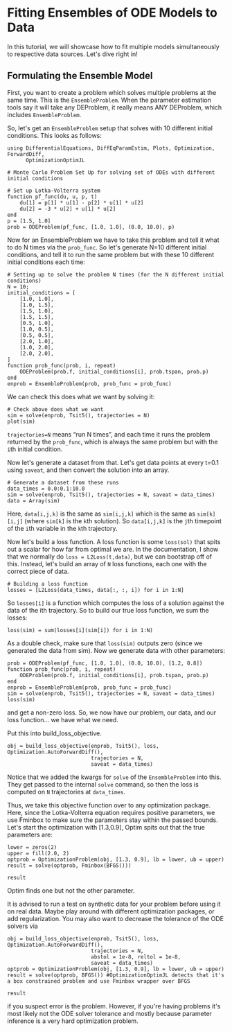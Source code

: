 # Fitting Ensembles of ODE Models to Data

In this tutorial, we will showcase how to fit multiple models simultaneously to respective
data sources. Let's dive right in!

## Formulating the Ensemble Model

First, you want to create a problem which solves multiple problems at the same time. This is
the `EnsembleProblem`. When the parameter estimation tools say it will take any DEProblem,
it really means ANY DEProblem, which includes `EnsembleProblem`.

So, let's get an `EnsembleProblem` setup that solves with 10 different initial conditions.
This looks as follows:

```@example ensemble
using DifferentialEquations, DiffEqParamEstim, Plots, Optimization, ForwardDiff,
      OptimizationOptimJL

# Monte Carlo Problem Set Up for solving set of ODEs with different initial conditions

# Set up Lotka-Volterra system
function pf_func(du, u, p, t)
    du[1] = p[1] * u[1] - p[2] * u[1] * u[2]
    du[2] = -3 * u[2] + u[1] * u[2]
end
p = [1.5, 1.0]
prob = ODEProblem(pf_func, [1.0, 1.0], (0.0, 10.0), p)
```

Now for an EnsembleProblem we have to take this problem and tell it what to do N times via
the `prob_func`. So let's generate N=10 different initial conditions, and tell it to run
the same problem but with these 10 different initial conditions each time:

```@example ensemble
# Setting up to solve the problem N times (for the N different initial conditions)
N = 10;
initial_conditions = [
    [1.0, 1.0],
    [1.0, 1.5],
    [1.5, 1.0],
    [1.5, 1.5],
    [0.5, 1.0],
    [1.0, 0.5],
    [0.5, 0.5],
    [2.0, 1.0],
    [1.0, 2.0],
    [2.0, 2.0],
]
function prob_func(prob, i, repeat)
    ODEProblem(prob.f, initial_conditions[i], prob.tspan, prob.p)
end
enprob = EnsembleProblem(prob, prob_func = prob_func)
```

We can check this does what we want by solving it:

```@example ensemble
# Check above does what we want
sim = solve(enprob, Tsit5(), trajectories = N)
plot(sim)
```

`trajectories=N` means “run N times”, and each time it runs the problem returned by the `prob_func`, which is always the same problem but with the `i`th initial condition.

Now let's generate a dataset from that. Let's get data points at every t=0.1 using `saveat`,
and then convert the solution into an array.

```@example ensemble
# Generate a dataset from these runs
data_times = 0.0:0.1:10.0
sim = solve(enprob, Tsit5(), trajectories = N, saveat = data_times)
data = Array(sim)
```

Here, `data[i,j,k]` is the same as `sim[i,j,k]` which is the same as `sim[k][i,j]` (where `sim[k]`
is the `k`th solution). So `data[i,j,k]` is the `j`th timepoint of the `i`th variable in the `k`th
trajectory.

Now let's build a loss function. A loss function is some `loss(sol)` that spits out a scalar
for how far from optimal we are. In the documentation, I show that we normally do
`loss = L2Loss(t,data)`, but we can bootstrap off of this. Instead, let's build an array of `N` loss
functions, each one with the correct piece of data.

```@example ensemble
# Building a loss function
losses = [L2Loss(data_times, data[:, :, i]) for i in 1:N]
```

So `losses[i]` is a function which computes the loss of a solution against the data of the ith trajectory. So to build our true loss function, we sum the losses:

```@example ensemble
loss(sim) = sum(losses[i](sim[i]) for i in 1:N)
```

As a double check, make sure that `loss(sim)` outputs zero (since we generated the data from sim). Now we generate data with other parameters:

```@example ensemble
prob = ODEProblem(pf_func, [1.0, 1.0], (0.0, 10.0), [1.2, 0.8])
function prob_func(prob, i, repeat)
    ODEProblem(prob.f, initial_conditions[i], prob.tspan, prob.p)
end
enprob = EnsembleProblem(prob, prob_func = prob_func)
sim = solve(enprob, Tsit5(), trajectories = N, saveat = data_times)
loss(sim)
```

and get a non-zero loss. So, we now have our problem, our data, and our loss function…
we have what we need.

Put this into build_loss_objective.

```@example ensemble
obj = build_loss_objective(enprob, Tsit5(), loss, Optimization.AutoForwardDiff(),
                           trajectories = N,
                           saveat = data_times)
```

Notice that we added the kwargs for `solve` of the `EnsembleProblem` into this. They get passed to the internal `solve`
command, so then the loss is computed on `N` trajectories at `data_times`.

Thus, we take this objective function over to any optimization package. Here, since the Lotka-Volterra equation requires positive parameters,
we use Fminbox to make sure the parameters stay within the passed bounds.
Let's start the optimization with [1.3,0.9], Optim spits out that the true parameters are:

```@example ensemble
lower = zeros(2)
upper = fill(2.0, 2)
optprob = OptimizationProblem(obj, [1.3, 0.9], lb = lower, ub = upper)
result = solve(optprob, Fminbox(BFGS()))
```

```@example ensemble
result
```

Optim finds one but not the other parameter.

It is advised to run a test on synthetic data for your problem before using it on real data. Maybe
play around with different optimization packages, or add regularization. You may also want
to decrease the tolerance of the ODE solvers via

```@example ensemble
obj = build_loss_objective(enprob, Tsit5(), loss, Optimization.AutoForwardDiff(),
                           trajectories = N,
                           abstol = 1e-8, reltol = 1e-8,
                           saveat = data_times)
optprob = OptimizationProblem(obj, [1.3, 0.9], lb = lower, ub = upper)
result = solve(optprob, BFGS()) #OptimizationOptimJL detects that it's a box constrained problem and use Fminbox wrapper over BFGS
```

```@example ensemble
result
```

if you suspect error is the problem. However, if you're having problems it's most likely
not the ODE solver tolerance and mostly because parameter inference is a very hard
optimization problem.
